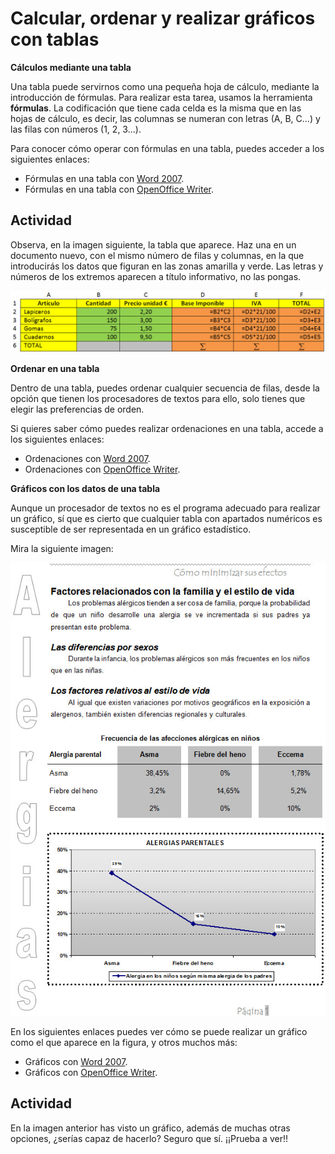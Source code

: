 # Calcular, ordenar y realizar gráficos con tablas

**Cálculos mediante una tabla**

Una tabla puede servirnos como una pequeña hoja de cálculo, mediante la introducción de fórmulas. Para realizar esta tarea, usamos la herramienta **fórmulas**. La codificación que tiene cada celda es la misma que en las hojas de cálculo, es decir, las columnas se numeran con letras (A, B, C...) y las filas con números (1, 2, 3...).

Para conocer cómo operar con fórmulas en una tabla, puedes acceder a los siguientes enlaces:

*   Fórmulas en una tabla con [Word 2007](http://office.microsoft.com/es-hn/word-help/usar-una-formula-en-una-tabla-de-word-HA102329800.aspx?CTT=1 "Fórmulas en una tabla con Word 2007").
*   Fórmulas en una tabla con [OpenOffice Writer](http://wiki.open-office.es/Insertar_formulas_en_celdas "Fórmulas en una tabla con Writer").

## Actividad

Observa, en la imagen siguiente, la tabla que aparece. Haz una en un documento nuevo, con el mismo número de filas y columnas, en la que introducirás los datos que figuran en las zonas amarilla y verde. Las letras y números de los extremos aparecen a título informativo, no las pongas.


![2.15. Ejercicio para trabajar con fórmulas en una tabla. Captura propia.](img/2Imagen_13.jpg)





**Ordenar en una tabla**

Dentro de una tabla, puedes ordenar cualquier secuencia de filas, desde la opción que tienen los procesadores de textos para ello, solo tienes que elegir las preferencias de orden.

Si quieres saber cómo puedes realizar ordenaciones en una tabla, accede a los siguientes enlaces:

*   Ordenaciones con [Word 2007](http://office.microsoft.com/es-hn/word-help/ordenar-el-contenido-de-una-tabla-HA010034303.aspx?CTT=1 "Ordenaciones en Word 2007").
*   Ordenaciones con [OpenOffice Writer](http://wiki.open-office.es/Ordenar_una_tabla "Ordenaciones en Writer").

**Gráficos con los datos de una tabla**

Aunque un procesador de textos no es el programa adecuado para realizar un gráfico, sí que es cierto que cualquier tabla con apartados numéricos es susceptible de ser representada en un gráfico estadístico.

Mira la siguiente imagen:


![2.16. Utilizando un procesador de textos para realizar gráficos. Captura propia.](img/2Imagen_14.jpg)




En los siguientes enlaces puedes ver cómo se puede realizar un gráfico como el que aparece en la figura, y otros muchos más:

*   Gráficos con [Word 2007](http://office.microsoft.com/es-hn/word-help/presentar-datos-en-un-grafico-HA010099739.aspx?CTT=1 "Crear un gráfico con Word 2007").
*   Gráficos con [OpenOffice Writer](https://help.libreoffice.org/Common/Inserting_Charts/es "Crear un gráfico con Writer").

## Actividad

En la imagen anterior has visto un gráfico, además de muchas otras opciones, ¿serías capaz de hacerlo? Seguro que sí. ¡¡Prueba a ver!!

